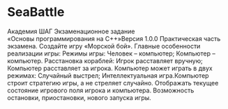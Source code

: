 # SeaBattle
Академия ШАГ 
Экзаменационное задание  
«Основы программирования на С++»Версия 1.0.0
Практическая часть экзамена. 
Создайте игру «Морской бой». 
Главные особенности реализации игры:
Режимы игры:
  Человек – компьютер;
  Компьютер – компьютер.
Расстановка кораблей:
  Игрок расставляет вручную;
  Компьютер расставляет за игрока.
Компьютер может играть в двух режимах:
  Случайный выстрел;
  Интеллектуальная игра.Компьютер строит стратегию игры, а не стреляет случайно.
Отображать текущее состояние игрового поля игрока и компьютера.
Возможность остановки, приостановки, нового запуска игры.
